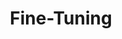 ---
types: "word"

title: "Fine-Tuning"

categories: ['']

tags: ['Fine', 'Tuning']

arabic: 'المعايرة الدقيقة'

arexps: []

enwords: ['Fine-Tuning']

enexps: []

arlexicons: 'ع'

enlexicons: 'F'

authors: ['Ruqayya Roshdy']

translators: ['']

citations: 'تطبيقات الذكاء الاصطناعي في خدمة اللغة العربية'

sources: 'مركز الملك عبدالله بن عبدالعزيز الدولي لخدمة اللغة العربية'

word: "true"

slug: ""
---